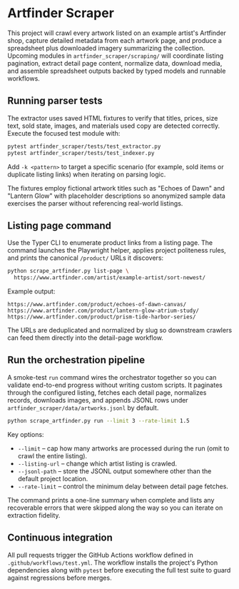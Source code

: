 # Artfinder Scraper

This project will crawl every artwork listed on an example artist's Artfinder shop, capture detailed metadata from each artwork page, and produce a spreadsheet plus downloaded imagery summarizing the collection. Upcoming modules in `artfinder_scraper/scraping/` will coordinate listing pagination, extract detail page content, normalize data, download media, and assemble spreadsheet outputs backed by typed models and runnable workflows.

## Running parser tests

The extractor uses saved HTML fixtures to verify that titles, prices, size text, sold state, images, and materials used copy are detected correctly. Execute the focused test module with:

```bash
pytest artfinder_scraper/tests/test_extractor.py
pytest artfinder_scraper/tests/test_indexer.py
```

Add `-k <pattern>` to target a specific scenario (for example, sold items or duplicate listing links) when iterating on parsing logic.

The fixtures employ fictional artwork titles such as "Echoes of Dawn" and "Lantern Glow" with placeholder descriptions so anonymized sample data exercises the parser without referencing real-world listings.

## Listing page command

Use the Typer CLI to enumerate product links from a listing page. The command launches the Playwright helper, applies project politeness rules, and prints the canonical `/product/` URLs it discovers:

```bash
python scrape_artfinder.py list-page \
  https://www.artfinder.com/artist/example-artist/sort-newest/
```

Example output:

```
https://www.artfinder.com/product/echoes-of-dawn-canvas/
https://www.artfinder.com/product/lantern-glow-atrium-study/
https://www.artfinder.com/product/prism-tide-harbor-series/
```

The URLs are deduplicated and normalized by slug so downstream crawlers can feed them directly into the detail-page workflow.

## Run the orchestration pipeline

A smoke-test `run` command wires the orchestrator together so you can validate end-to-end progress without writing custom scripts. It paginates through the configured listing, fetches each detail page, normalizes records, downloads images, and appends JSONL rows under `artfinder_scraper/data/artworks.jsonl` by default.

```bash
python scrape_artfinder.py run --limit 3 --rate-limit 1.5
```

Key options:

* `--limit` – cap how many artworks are processed during the run (omit to crawl the entire listing).
* `--listing-url` – change which artist listing is crawled.
* `--jsonl-path` – store the JSONL output somewhere other than the default project location.
* `--rate-limit` – control the minimum delay between detail page fetches.

The command prints a one-line summary when complete and lists any recoverable errors that were skipped along the way so you can iterate on extraction fidelity.

## Continuous integration

All pull requests trigger the GitHub Actions workflow defined in `.github/workflows/test.yml`. The workflow installs the project's Python
dependencies along with `pytest` before executing the full test suite to guard against regressions before merges.
